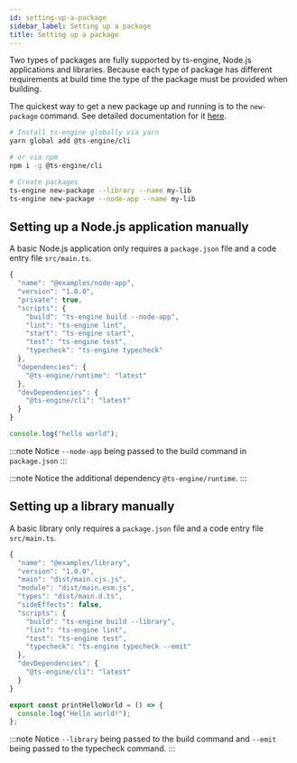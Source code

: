 ```yaml
---
id: setting-up-a-package
sidebar_label: Setting up a package
title: Setting up a package
---
```


Two types of packages are fully supported by ts-engine, Node.js applications and libraries. Because each type of package has different requirements at build time the type of the package must be provided when building.

The quickest way to get a new package up and running is to the `new-package` command. See detailed documentation for it [here](./new-package).

```sh
# Install ts-engine globally via yarn
yarn global add @ts-engine/cli

# or via npm
npm i -g @ts-engine/cli

# Create packages
ts-engine new-package --library --name my-lib
ts-engine new-package --node-app --name my-lib
```

## Setting up a Node.js application manually

A basic Node.js application only requires a `package.json` file and a code entry file `src/main.ts`.

```ts title="package.json"
{
  "name": "@examples/node-app",
  "version": "1.0.0",
  "private": true,
  "scripts": {
    "build": "ts-engine build --node-app",
    "lint": "ts-engine lint",
    "start": "ts-engine start",
    "test": "ts-engine test",
    "typecheck": "ts-engine typecheck"
  },
  "dependencies": {
    "@ts-engine/runtime": "latest"
  },
  "devDependencies": {
    "@ts-engine/cli": "latest"
  }
}
```

```ts title="src/main.ts"
console.log("hello world");
```

:::note
Notice `--node-app` being passed to the build command in `package.json`
:::

:::note
Notice the additional dependency `@ts-engine/runtime`.
:::

## Setting up a library manually

A basic library only requires a `package.json` file and a code entry file `src/main.ts`.

```ts title="package.json"
{
  "name": "@examples/library",
  "version": "1.0.0",
  "main": "dist/main.cjs.js",
  "module": "dist/main.esm.js",
  "types": "dist/main.d.ts",
  "sideEffects": false,
  "scripts": {
    "build": "ts-engine build --library",
    "lint": "ts-engine lint",
    "test": "ts-engine test",
    "typecheck": "ts-engine typecheck --emit"
  },
  "devDependencies": {
    "@ts-engine/cli": "latest"
  }
}
```

```ts title="src/main.ts"
export const printHelloWorld = () => {
  console.log("Hello world!");
};
```

:::note
Notice `--library` being passed to the build command and `--emit` being passed to the typecheck command.
:::
